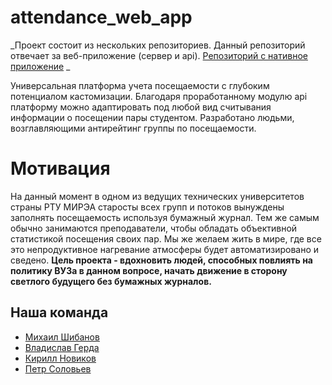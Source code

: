 # attendance_web_app

_Проект состоит из нескольких репозиториев. Данный репозиторий отвечает за веб-приложение (сервер и api). [Репозиторий c нативное приложение](https://github.com/hitfot/CardReaderNative) _

Универсальная платформа учета посещаемости с глубоким потенциалом кастомизации. 
Благодаря проработанному модулю api платформу можно адаптировать под любой вид считывания информации о посещении пары студентом. Разработано людьми, возглавляющими антирейтинг группы по посещаемости.

# Мотивация
На данный момент в одном из ведущих технических университетов страны РТУ МИРЭА старосты всех групп и потоков вынуждены заполнять посещаемость используя бумажный журнал. Тем же самым обычно занимаются преподаватели, чтобы обладать объективной статистикой посещения своих пар. Мы же желаем жить в мире, где все это непродуктивное нагревание атмосферы будет автоматизировано и сведено. 
__Цель проекта - вдохновить людей, способных повлиять на политику ВУЗа в данном вопросе, начать движение в сторону светлого будущего без бумажных журналов.__

## Наша команда

- [Михаил Шибанов](https://github.com/Kar1ch/)
- [Владислав Герда](https://github.com/hitfot)
- [Кирилл Новиков](https://github.com/NeSmotriPojaluista)
- [Петр Соловьев](https://github.com/Peter35764)
